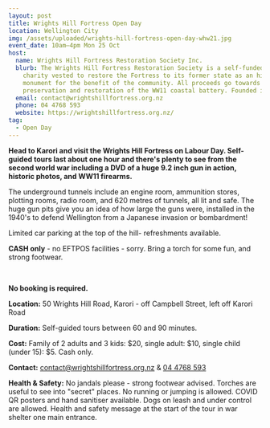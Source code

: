 ```yaml
---
layout: post
title: Wrights Hill Fortress Open Day
location: Wellington City
img: /assets/uploaded/wrights-hill-fortress-open-day-whw21.jpg
event_date: 10am–4pm Mon 25 Oct
host:
  name: Wrights Hill Fortress Restoration Society Inc.
  blurb: The Wrights Hill Fortress Restoration Society is a self-funded registered
    charity vested to restore the Fortress to its former state as an historical
    monument for the benefit of the community. All proceeds go towards the
    preservation and restoration of the WW11 coastal battery. Founded in 1992.
  email: contact@wrightshillfortress.org.nz
  phone: 04 4768 593
  website: https://wrightshillfortress.org.nz/
tag:
  - Open Day
---
```

**Head to Karori and visit the Wrights Hill Fortress on Labour Day. Self-guided tours last about one hour and there's plenty to see from the second world war including a DVD of a huge 9.2 inch gun in action, historic photos, and WW11 firearms.** 

The underground tunnels include an engine room, ammunition stores, plotting rooms, radio room, and 620 metres of tunnels, all lit and safe. The huge gun pits give you an idea of how large the guns were, installed in the 1940's to defend Wellington from a Japanese invasion or bombardment! 

Limited car parking at the top of the hill- refreshments available. 

**CASH only** - no EFTPOS facilities - sorry. Bring a torch for some fun, and strong footwear.

<br>

**No booking is required.**

**Location:** 50 Wrights Hill Road, Karori - off Campbell Street, left off Karori Road

**Duration:** Self-guided tours between 60 and 90 minutes.

**Cost:** Family of 2 adults and 3 kids: $20, single adult: $10, single child (under 15): $5. Cash only. 

**Contact:** [contact@wrightshillfortress.org.nz](mailto:contact@wrightshillfortress.org.nz) & [04 4768 593](tel:044768593)

**Health & Safety:** No jandals please - strong footwear advised. Torches are useful to see into "secret" places. No running or jumping is allowed. COVID QR posters and hand sanitiser available. Dogs on leash and under control are allowed. Health and safety message at the start of the tour in war shelter one main entrance.